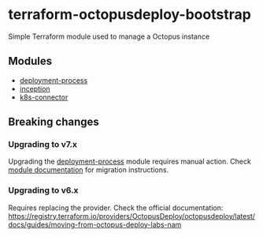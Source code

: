 # terraform-octopusdeploy-bootstrap

Simple Terraform module used to manage a Octopus instance

## Modules

- [deployment-process](modules/deployment-process)
- [inception](modules/inception)
- [k8s-connector](modules/k8s-connector)

## Breaking changes

### Upgrading to v7.x

Upgrading the [deployment-process](modules/deployment-process) module requires manual action.
Check [module documentation](modules/deployment-process/README.md) for migration instructions.

### Upgrading to v6.x

Requires replacing the provider. Check the official documentation:
https://registry.terraform.io/providers/OctopusDeploy/octopusdeploy/latest/docs/guides/moving-from-octopus-deploy-labs-nam


